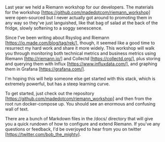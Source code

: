 Last year we held a Riemann workshop for our developers. The materials for the
workshop [https://github.com/madedotcom/riemann_workshop]  were open-sourced but
I never actually got around to promoting them in any way so they've just
languished, like that bag of salad at the back of the fridge, slowly softening
to a soggy senescence.

Since I've been writing about Rsyslog and Riemann
[https://io.made.com/blog/tag/rek/], though, it seemed like a good time to
resurrect my hard work and share it more widely. This workshop will walk you
through monitoring both technical metrics and business metrics using Riemann
[http://riemann.io/]  and Collectd [https://collectd.org/], plus storing and
querying them with Influx [https://www.influxdata.com/], and graphing them in 
Grafana [https://grafana.com/].

I'm hoping this will help someone else get started with this stack, which is
extremely powerful, but has a steep learning curve.

To get started, just check out the repository
[https://github.com/madedotcom/riemann_workshop]  and then from the root run 
docker-compose up. You should see an enormous and confusing wall of text.

There are a bunch of Markdown files in the /docs/  directory that will give you
a quick rundown of how to configure and extend Riemann. If you've any questions
or feedback, I'd be overjoyed to hear from you on twitter
[https://twitter.com/bob_the_mighty].
